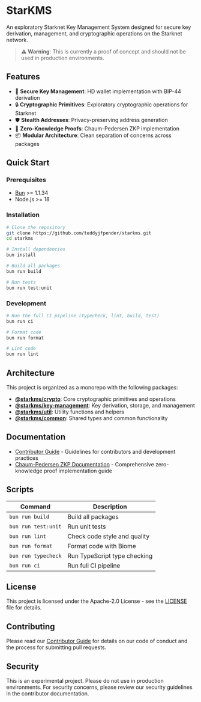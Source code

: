 # StarKMS

An exploratory Starknet Key Management System designed for secure key derivation, management, and cryptographic operations on the Starknet network.

> **⚠️ Warning**: This is currently a proof of concept and should not be used in production environments.

## Features

- 🔐 **Secure Key Management**: HD wallet implementation with BIP-44 derivation
- 🔒 **Cryptographic Primitives**: Exploratory cryptographic operations for Starknet
- 🛡️ **Stealth Addresses**: Privacy-preserving address generation
- 🧪 **Zero-Knowledge Proofs**: Chaum-Pedersen ZKP implementation
- 📦 **Modular Architecture**: Clean separation of concerns across packages

## Quick Start

### Prerequisites

- [Bun](https://bun.sh/) >= 1.1.34
- Node.js >= 18

### Installation

```bash
# Clone the repository
git clone https://github.com/teddyjfpender/starkms.git
cd starkms

# Install dependencies
bun install

# Build all packages
bun run build

# Run tests
bun run test:unit
```

### Development

```bash
# Run the full CI pipeline (typecheck, lint, build, test)
bun run ci

# Format code
bun run format

# Lint code
bun run lint
```

## Architecture

This project is organized as a monorepo with the following packages:

- **[@starkms/crypto](./packages/crypto)**: Core cryptographic primitives and operations
- **[@starkms/key-management](./packages/key-management)**: Key derivation, storage, and management
- **[@starkms/util](./packages/util)**: Utility functions and helpers
- **[@starkms/common](./packages/common)**: Shared types and common functionality

## Documentation

- [Contributor Guide](./docs/AGENTS.md) - Guidelines for contributors and development practices
- [Chaum-Pedersen ZKP Documentation](./packages/crypto/src/chaum-pedersen/) - Comprehensive zero-knowledge proof implementation guide

## Scripts

| Command | Description |
|---------|-------------|
| `bun run build` | Build all packages |
| `bun run test:unit` | Run unit tests |
| `bun run lint` | Check code style and quality |
| `bun run format` | Format code with Biome |
| `bun run typecheck` | Run TypeScript type checking |
| `bun run ci` | Run full CI pipeline |

## License

This project is licensed under the Apache-2.0 License - see the [LICENSE](LICENSE) file for details.

## Contributing

Please read our [Contributor Guide](./docs/AGENTS.md) for details on our code of conduct and the process for submitting pull requests.

## Security

This is an experimental project. Please do not use in production environments. For security concerns, please review our security guidelines in the contributor documentation.
